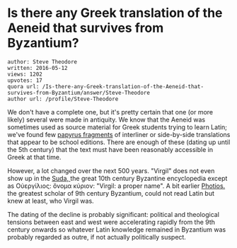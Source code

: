 # Is there any Greek translation of the Aeneid that survives from Byzantium?

	author: Steve Theodore
	written: 2016-05-12
	views: 1202
	upvotes: 17
	quora url: /Is-there-any-Greek-translation-of-the-Aeneid-that-survives-from-Byzantium/answer/Steve-Theodore
	author url: /profile/Steve-Theodore


We don't have a complete one, but it's pretty certain that one (or more likely) several were made in antiquity. We know that the Aeneid was sometimes used as source material for Greek students trying to learn Latin; we've found few [papyrus fragments](http://enriqueta.man.ac.uk/luna/servlet/detail/ManchesterDev~93~3~23783~100438:Aeneid-fragment) of interliner or side-by-side translations that appear to be school editions. There are enough of these (dating up until the 5th century) that the text must have been reasonably accessible in Greek at that time.

However, a lot changed over the next 500 years. "Virgil" does not even show up in the [Suda, ](http://www.stoa.org/sol/)the great 10th century Byzantine encyclopedia except as Οὐεργίλιος: ὄνομα κύριον: "Virgil: a proper name". A bit earlier [Photios.](https://en.wikipedia.org/wiki/Photios_I_of_Constantinople) the greatest scholar of 9th century Byzantium, could not read Latin but knew at least, who Virgil was.

The dating of the decline is probably significant: political and theological tensions between east and west were accelerating rapidly from the 9th century onwards so whatever Latin knowledge remained in Byzantium was probably regarded as outre, if not actually politically suspect.

